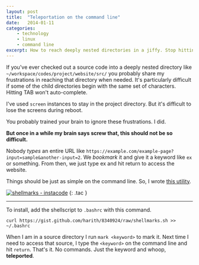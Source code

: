 ```yaml
---
layout: post
title:  "Teleportation on the command line"
date:   2014-01-11
categories:
    - technology
    - linux
    - command line
excerpt: How to reach deeply nested directories in a jiffy. Stop hitting that TAB already.
---
```


If you've ever checked out a source code into a deeply nested directory like
```~/workspace/codes/project/website/src/``` you probably share my frustrations
in reaching that directory when needed.  It's particularly difficult if
some of the child directories begin with the same set of characters.  Hitting
TAB won't auto-complete.

I've used ```screen``` instances to stay in the project directory. But it's
difficult to lose the screens during reboot.

You probably trained your brain to ignore these frustrations. I did.

**But once in a while my brain says screw that, this should not be so
difficult.**

Nobody _types_ an entire URL like
```https://example.com/example-page?input=sample&another-input=2```. We
_bookmark_ it and give it a keyword like ```ex``` or something. From then, we
just type ex and hit return to access the website.

Things should be just as simple on the command line. So, I wrote [this utility][shellmarks-gist].

[![shellmarks - instacode](http://instacod.es/file/85856)][shellmarks-gist]
{: .tac }

 ---

To install, add the shellscript to ```.bashrc``` with this command.

```curl https://gist.github.com/harith/8340924/raw/shellmarks.sh >> ~/.bashrc```

When I am in a source directory I run ```mark <keyword>``` to mark it. Next
time I need to access that source, I type the ```<keyword>``` on the command
line and hit ```return```. That's it. No commands. Just the keyword and whoop,
__teleported__.

[shellmarks-gist]: https://gist.github.com/harith/8340924/ "shellmarks.sh"

